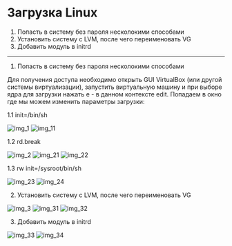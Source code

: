 # Загрузка Linux
1. Попасть в систему без пароля несколокими способами
2. Установить систему с LVM, после чего переименовать VG
3. Добавить модуль в initrd
________________________________________________________________________________
1. Попасть в систему без пароля несколокими способами

Для получения доступа необходимо открыть GUI VirtualBox (или другой системы
виртуализации), запустить виртуальную машину и при выборе ядра для загрузки нажать e - в
данном контексте edit. Попадаем в окно где мы можем изменить параметры загрузки:

1.1 init=/bin/sh

![img_1](https://github.com/Arkady1996/boot_linux/blob/main/1.png)
![img_11](https://github.com/Arkady1996/boot_linux/blob/main/11.png)

1.2 rd.break

![img_2](https://github.com/Arkady1996/boot_linux/blob/main/2.png)
![img_21](https://github.com/Arkady1996/boot_linux/blob/main/21.png)
![img_22](https://github.com/Arkady1996/boot_linux/blob/main/22.png)

1.3 rw init=/sysroot/bin/sh

![img_23](https://github.com/Arkady1996/boot_linux/blob/main/23.png)
![img_24](https://github.com/Arkady1996/boot_linux/blob/main/24.png)

2. Установить систему с LVM, после чего переименовать VG

![img_3](https://github.com/Arkady1996/boot_linux/blob/main/3.png)
![img_31](https://github.com/Arkady1996/boot_linux/blob/main/31.png)
![img_32](https://github.com/Arkady1996/boot_linux/blob/main/32.png)

3. Добавить модуль в initrd

![img_33](https://github.com/Arkady1996/boot_linux/blob/main/33.png)
![img_34](https://github.com/Arkady1996/boot_linux/blob/main/34.png)
